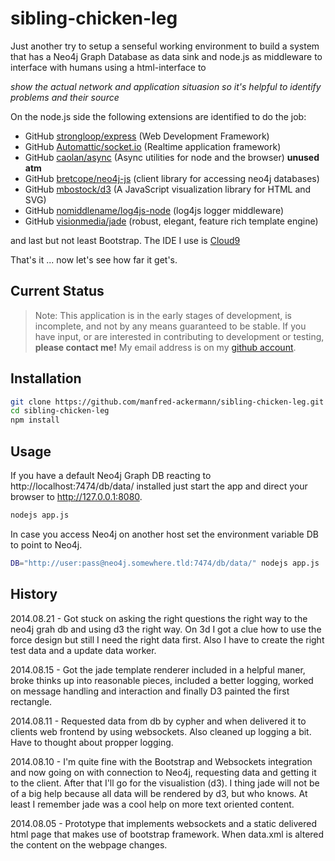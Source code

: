 # sibling-chicken-leg


Just another try to setup a senseful working environment to build a system that
has a Neo4j Graph Database as data sink and node.js as middleware to interface
with humans using a html-interface to

*show the actual network and application situasion so
it's helpful to identify problems and their source*
 
On the node.js side the following extensions are identified to do the job:
- GitHub [strongloop/express](//github.com/strongloop/express) (Web Development Framework)
- GitHub [Automattic/socket.io](//github.com/Automattic/socket.io) (Realtime application framework)
- GitHub [caolan/async](//github.com/caolan/async) (Async utilities for node and the browser) **unused atm**
- GitHub [bretcope/neo4j-js](//github.com/bretcope/neo4j-js) (client library for accessing neo4j databases)
- GitHub [mbostock/d3](//github.com/mbostock/d3) (A JavaScript visualization library for HTML and SVG)
- GitHub [nomiddlename/log4js-node](//github.com/nomiddlename/log4js-node) (log4js logger middleware)
- GitHub [visionmedia/jade](//github.com/visionmedia/jade) (robust, elegant, feature rich template engine)

and last but not least Bootstrap. The IDE I use is [Cloud9](//c9.io)

That's it ... now let's see how far it get's.

## Current Status

> Note: This application is in the early stages of development, is incomplete, and not by any means guaranteed to be stable. If you have input, or are interested in contributing to development or testing, __please contact me!__ My email address is on my [github account](https://github.com/manfred-ackermann).

## Installation

```bash
git clone https://github.com/manfred-ackermann/sibling-chicken-leg.git
cd sibling-chicken-leg
npm install 
```

## Usage

If you have a default Neo4j Graph DB reacting to http://localhost:7474/db/data/
installed just start the app and direct your browser to http://127.0.0.1:8080.

```bash
nodejs app.js
```

In case you access Neo4j on another host set the environment variable DB to
point to Neo4j.

```bash
DB="http://user:pass@neo4j.somewhere.tld:7474/db/data/" nodejs app.js
```

## History

2014.08.21 - Got stuck on asking the right questions the right way to the neo4j
             grah db and using d3 the right way. On 3d I got a clue how to use
             the force design but still I need the right data first. Also I have
             to create the right test data and a update data worker.

2014.08.15 - Got the jade template renderer included in a helpful maner, broke
             thinks up into reasonable pieces, included a better logging, worked
             on message handling and interaction and finally D3 painted the
             first rectangle.

2014.08.11 - Requested data from db by cypher and when delivered it to clients
             web frontend by using websockets. Also cleaned up logging a bit.
             Have to thought about propper logging.

2014.08.10 - I'm quite fine with the Bootstrap and Websockets integration and
             now going on with connection to Neo4j, requesting data and getting
             it to the client. After that I'll go for the visualistion (d3). I
             thing jade will not be of a big help because all data will be 
             rendered by d3, but who knows. At least I remember jade was a cool
             help on more text oriented content.
             
2014.08.05 - Prototype that implements websockets and a static delivered html
             page that makes use of bootstrap framework. When data.xml is 
             altered the content on the webpage changes.
